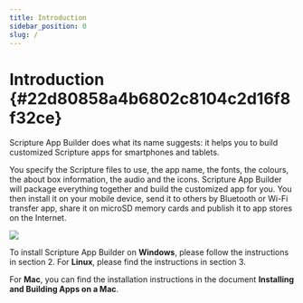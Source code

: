 ```yaml
---
title: Introduction
sidebar_position: 0
slug: /
---
```




# Introduction {#22d80858a4b6802c8104c2d16f8f32ce}


Scripture App Builder does what its name suggests: it helps you to build customized Scripture apps for smartphones and tablets.


You specify the Scripture files to use, the app name, the fonts, the colours, the about box information, the audio and the icons. Scripture App Builder will package everything together and build the customized app for you. You then install it on your mobile device, send it to others by Bluetooth or Wi-Fi transfer app, share it on microSD memory cards and publish it to app stores on the Internet.


![](/notion_imgs/.22d80858-a4b6-8023-94f1-ce6d4c6eb6b2.png)


To install Scripture App Builder on **Windows**, please follow the instructions in section 2. For **Linux**, please find the instructions in section 3.


For **Mac**, you can find the installation instructions in the document **Installing and Building Apps on a Mac**.

